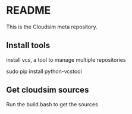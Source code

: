 # README #

This is the Cloudsim meta repository.

## Install tools ##

install vcs, a tool to manage multiple repositories

sudo pip install python-vcstool

## Get cloudsim sources ##

Run the build.bash to get the sources

